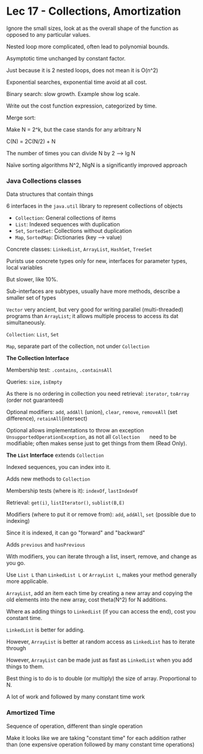 # Lec 17 - Collections, Amortization

Ignore the small sizes, look at as the overall shape of the function as opposed to any particular values.

Nested loop more complicated, often lead to polynomial bounds.

Asymptotic time unchanged by constant factor.

Just because it is 2 nested loops, does not mean it is O(n^2)


Exponential searches, exponential time avoid at all cost.



Binary search: slow growth. Example show log scale.



Write out the cost function expression, categorized by time.

Merge sort: 

Make N = 2^k, but the case stands for any arbitrary N

C(N)  = 2C(N/2) + N

The number of times you can divide N by 2 --> lg N



Naïve sorting algorithms N^2, NlgN is a significantly improved approach



### Java Collections classes

Data structures that contain things

6 interfaces in the `java.util` library to represent collections of objects

* `Collection`: General collections of items
* `List`: Indexed sequences with duplication
* `Set`, `SortedSet`: Collections without duplication
* `Map`, `SortedMap`: Dictionaries (key --> value)



Concrete classes: `LinkedList`, `ArrayList`, `HashSet`, `TreeSet`



Purists use concrete types only for new, interfaces for parameter types, local variables

But slower, like 10%.



Sub-interfaces are subtypes, usually have more methods, describe a smaller set of types



`Vector` very ancient, but very good for writing parallel (multi-threaded) programs than `ArrayList`; it allows multiple process to access its dat simultaneously.



`Collection`: `List`, `Set`

`Map`, separate part of the collection, not under `Collection`


**The Collection Interface**

Membership test: `.contains`, `.containsAll`

Queries: `size`, `isEmpty`

As there is no ordering in collection you need retrieval: `iterator`, `toArray` (order not guaranteed)

Optional modifiers: `add`, `addAll` (union), `clear`, `remove`, `removeAll` (set difference), `retainAll`(intersect)

Optional allows implementations to throw an exception `UnsupportedOperationException`, as not all `Collection	` need to be modifiable; often makes sense just to get things from them (Read Only).



**The `List` Interface** extends `Collection`

Indexed sequences, you can index into it.

Adds new methods to `Collection`

Membership tests (where is it): `indexOf`, `lastIndexOf`

Retrieval: `get(i)`, `listIterator()`, `sublist(B,E)`

Modifiers (where to put it or remove from): `add`, `addAll`, `set` (possible due to indexing)



Since it is indexed, it can go "forward" and "backward"

Adds `previous` and `hasPrevious`

With modifiers, you can iterate through a list, insert, remove, and change as you go.



Use `List L` than `LinkedList L` or `ArrayList L`, makes your method generally more applicable.



`ArrayList`, add an item each time by creating a new array and copying the old elements into the new array, cost theta(N^2) for N additions.

Where as adding things to `LinkedList` (if you can access the end), cost you constant time.

`LinkedList` is better for adding.

However, `ArrayList` is better at random access as `LinkedList` has to iterate through

However, `ArrayList` can be made just as fast as `LinkedList` when you add things to them.



Best thing is to do is to double (or multiply) the size of array. Proportional to N.

A lot of work and followed by many constant time work



### Amortized Time

Sequence of operation, different than single operation

Make it looks like we are taking "constant time" for each addition rather than (one expensive operation followed by many constant time operations)